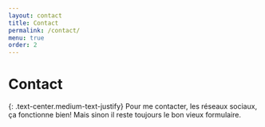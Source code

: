 ```yaml
---
layout: contact
title: Contact
permalink: /contact/
menu: true
order: 2
---
```


# Contact
{: .text-center.medium-text-justify}
Pour me contacter, les réseaux sociaux, ça fonctionne bien! Mais sinon il reste toujours le bon vieux formulaire.